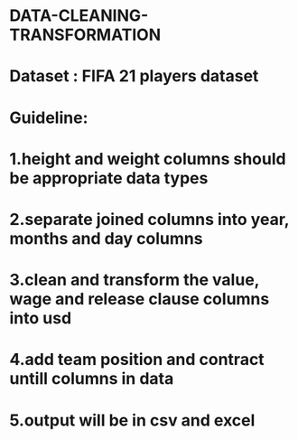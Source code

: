 # DATA-CLEANING-TRANSFORMATION
# Dataset : FIFA 21 players dataset
# Guideline:
#           1.height and weight columns should be appropriate data types 
#           2.separate joined columns into year, months and day columns
#           3.clean and transform the value, wage and release clause columns into usd
#           4.add team position and contract untill  columns in data
#           5.output will be in csv and excel
